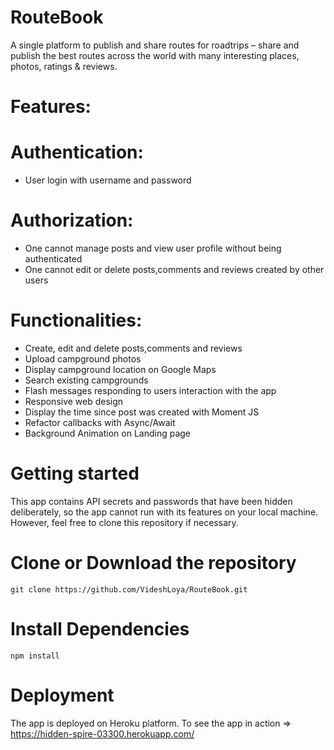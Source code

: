 # RouteBook

A single platform to publish and share routes for roadtrips – share
and publish the best routes across the world with many
interesting places, photos, ratings & reviews.

# Features:
# Authentication:

* User login with username and password

# Authorization:

* One cannot manage posts and view user profile without being authenticated
* One cannot edit or delete posts,comments and reviews created by other users

# Functionalities:

* Create, edit and delete posts,comments and reviews 
* Upload campground photos
* Display campground location on Google Maps
* Search existing campgrounds
* Flash messages responding to users interaction with the app
* Responsive web design
* Display the time since post was created with Moment JS
* Refactor callbacks with Async/Await
* Background Animation on Landing page 

# Getting started
This app contains API secrets and passwords that have been hidden deliberately, so the app cannot run with its features on your local machine. 
However, feel free to clone this repository if necessary.

# Clone or Download the repository
`git clone https://github.com/VideshLoya/RouteBook.git`

# Install Dependencies
`npm install`

# Deployment
The app is deployed on Heroku platform.
To see the app in action => https://hidden-spire-03300.herokuapp.com/
